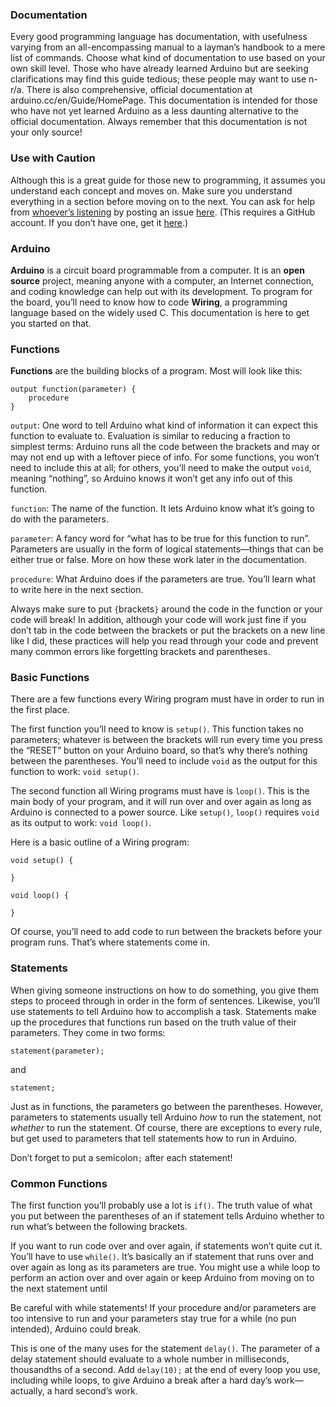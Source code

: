 ### Documentation
Every good programming language has documentation, with usefulness varying from an all-encompassing manual to a layman’s handbook to a mere list of commands. Choose what kind of documentation to use based on your own skill level. Those who have already learned Arduino but are seeking clarifications may find this guide tedious; these people may want to use n-r/a. There is also comprehensive, official documentation at arduino.cc/en/Guide/HomePage. This documentation is intended for those who have not yet learned Arduino as a less daunting alternative to the official documentation. Always remember that this documentation is not your only source!

### Use with Caution
Although this is a great guide for those new to programming, it assumes you understand each concept and moves on. Make sure you understand everything in a section before moving on to the next. You can ask for help from [whoever’s listening](https://github.com/ron-wolf/ArduinoDocs/graphs/contributors) by posting an issue [here](https://github.com/ron-wolf/ArduinoDocs/issues/new). (This requires a GitHub account. If you don’t have one, get it [here](https://github.com).)

### Arduino
**Arduino** is a circuit board programmable from a computer. It is an **open source** project, meaning anyone with a computer, an Internet connection, and coding knowledge can help out with its development. To program for the board, you’ll need to know how to code **Wiring**, a programming language based on the widely used C. This documentation is here to get you started on that.

### Functions
**Functions** are the building blocks of a program. Most will look like this:

```Arduino
output function(parameter) {
    procedure
}
```

`output`: One word to tell Arduino what kind of information it can expect this function to evaluate to. Evaluation is similar to reducing a fraction to simplest terms: Arduino runs all the code between the brackets and may or may not end up with a leftover piece of info. For some functions, you won’t need to include this at all; for others, you’ll need to make the output `void`, meaning “nothing”, so Arduino knows it won’t get any info out of this function.

`function`: The name of the function. It lets Arduino know what it’s going to do with the parameters.

`parameter`: A fancy word for “what has to be true for this function to run”. Parameters are usually in the form of logical statements—things that can be either true or false. More on how these work later in the documentation.

`procedure`: What Arduino does if the parameters are true. You’ll learn what to write here in the next section.

Always make sure to put `{`brackets`}` around the code in the function or your code will break! In addition, although your code will work just fine if you don’t tab in the code between the brackets or put the brackets on a new line like I did, these practices will help you read through your code and prevent many common errors like forgetting brackets and parentheses.

### Basic Functions
There are a few functions every Wiring program must have in order to run in the first place.

The first function you’ll need to know is `setup()`. This function takes no parameters; whatever is between the brackets will run every time you press the “RESET” button on your Arduino board, so that’s why there’s nothing between the parentheses. You’ll need to include `void` as the output for this function to work: `void setup()`.

The second function all Wiring programs must have is `loop()`. This is the main body of your program, and it will run over and over again as long as Arduino is connected to a power source. Like `setup()`, `loop()` requires `void` as its output to work: `void loop()`.

Here is a basic outline of a Wiring program:

```Arduino
void setup() {

}

void loop() {

}
```

Of course, you’ll need to add code to run between the brackets before your program runs. That’s where statements come in.

### Statements
When giving someone instructions on how to do something, you give them steps to proceed through in order in the form of sentences. Likewise, you’ll use statements to tell Arduino how to accomplish a task. Statements make up the procedures that functions run based on the truth value of their parameters. They come in two forms:

```Arduino
statement(parameter);
```

and

```Arduino
statement;
```

Just as in functions, the parameters go between the parentheses. However, parameters to statements usually tell Arduino _how_ to run the statement, not _whether_ to run the statement. Of course, there are exceptions to every rule, but get used to parameters that tell statements how to run in Arduino.

Don’t forget to put a semicolon`;` after each statement!

### Common Functions
The first function you’ll probably use a lot is `if()`. The truth value of what you put between the parentheses of an if statement tells Arduino whether to run what’s between the following brackets.

If you want to run code over and over again, if statements won’t quite cut it. You’ll have to use `while()`. It’s basically an if statement that runs over and over again as long as its parameters are true. You might use a while loop to perform an action over and over again or keep Arduino from moving on to the next statement until

Be careful with while statements! If your procedure and/or parameters are too intensive to run and your parameters stay true for a while (no pun intended), Arduino could break.

This is one of the many uses for the statement `delay()`. The parameter of a delay statement should evaluate to a whole number in milliseconds, thousandths of a second. Add `delay(10);` at the end of every loop you use, including while loops, to give Arduino a break after a hard day’s work—actually, a hard second’s work.
